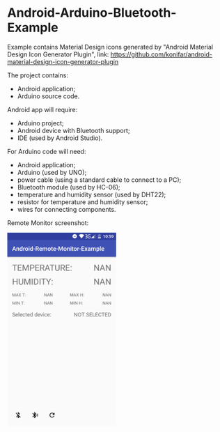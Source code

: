 # Android-Arduino-Bluetooth-Example

Example contains Material Design icons generated by "Android Material Design Icon Generator Plugin", link: https://github.com/konifar/android-material-design-icon-generator-plugin

The project contains:
- Android application;
- Arduino source code.
 
Android app will require:
- Arduino project;
- Android device with Bluetooth support;
- IDE (used by Android Studio).

For Arduino code will need:
- Android application;
- Arduino (used by UNO);
- power cable (using a standard cable to connect to a PC);
- Bluetooth module (used by HC-06);
- temperature and humidity sensor (used by DHT22);
- resistor for temperature and humidity sensor;
- wires for connecting components.

Remote Monitor screenshot:

<img src="/screenshot/screenshot.png" width="250">
